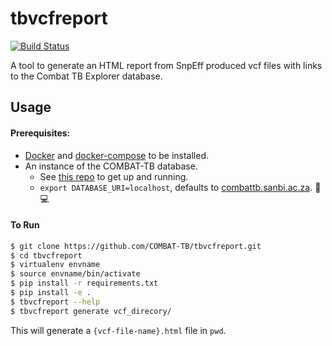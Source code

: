 # **tbvcfreport**
[![Build Status](https://travis-ci.org/COMBAT-TB/tbvcfreport.svg?branch=master)](https://travis-ci.org/COMBAT-TB/tbvcfreport)

A tool to generate an HTML report from SnpEff produced vcf files with links to the
Combat TB Explorer database.


<!-- ![VCFReport](./img/tbvcfreport.png) -->

## Usage

#### Prerequisites:
* [Docker](https://www.docker.com/community-edition) and [docker-compose](https://docs.docker.com/compose/overview/) to be installed.
* An instance of the COMBAT-TB database.
    * See [this repo](https://github.com/COMBAT-TB/neo4j_db) to get up and running.
    * `export DATABASE_URI=localhost`, defaults to [combattb.sanbi.ac.za](http://combattb.sanbi.ac.za). :construction: :computer:

#### To Run

```sh
$ git clone https://github.com/COMBAT-TB/tbvcfreport.git
$ cd tbvcfreport
$ virtualenv envname
$ source envname/bin/activate
$ pip install -r requirements.txt
$ pip install -e .
$ tbvcfreport --help
$ tbvcfreport generate vcf_direcory/
```

This will generate a `{vcf-file-name}.html` file in `pwd`.
